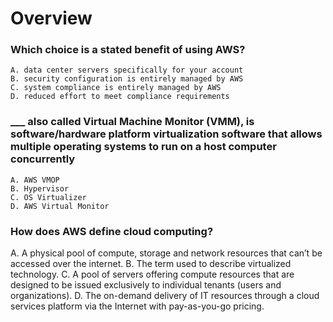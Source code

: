 # Overview
### Which choice is a stated benefit of using AWS?
```
A. data center servers specifically for your account
B. security configuration is entirely managed by AWS 
C. system compliance is entirely managed by AWS
D. reduced effort to meet compliance requirements
```

### ___ also called Virtual Machine Monitor (VMM), is software/hardware platform virtualization software that allows multiple operating systems to run on a host computer concurrently
```
A. AWS VMOP
B. Hypervisor
C. OS Virtualizer
D. AWS Virtual Monitor
```

### How does AWS define cloud computing?
A. A physical pool of compute, storage and network resources that can’t be accessed over the internet.
B. The term used to describe virtualized technology.
C. A pool of servers offering compute resources that are designed to be issued exclusively to individual tenants (users and organizations).
D. The on-demand delivery of IT resources through a cloud services platform via the Internet with pay-as-you-go pricing.
